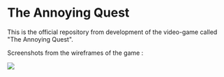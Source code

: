 # The Annoying Quest

This is the official repository from development of the video-game called "The Annoying Quest".

Screenshots from the wireframes of the game :

<img src="https://imgur.com/KZ2zZ7t" align="center">
